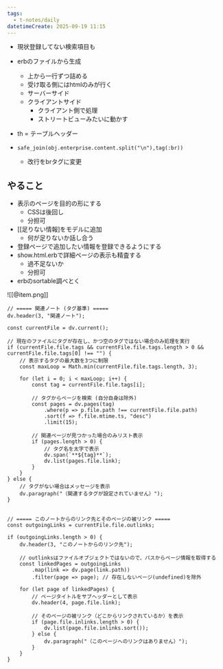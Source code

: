```yaml
---
tags:
  - t-notes/daily
datetimeCreate: 2025-09-19 11:15
---
```

- 現状登録してない検索項目も

- erbのファイルから生成
	- 上から一行ずつ詰める
	- 受け取る側にはhtmlのみが行く
	- サーバーサイド
	- クライアントサイド
		- クライアント側で処理
		- ストリートビューみたいに動かす
- th = テーブルヘッダー
- `safe_join(obj.enterprise.content.split("\n"),tag(:br))`
	- 改行をbrタグに変更

## やること

- 表示のページを目的の形にする
	- CSSは後回し
	- 分担可
- [[足りない情報]をモデルに追加
	- 何が足りないか話し合う
- 登録ページで追加したい情報を登録できるようにする
- show.html.erbで詳細ページの表示も精査する
	- 過不足ないか
	- 分担可
- erbのsortable調べとく

![[@item.png]]




```dataviewjs
// ===== 関連ノート (タグ基準) =====
dv.header(3, "関連ノート");

const currentFile = dv.current();

// 現在のファイルにタグが存在し、かつ空のタグではない場合のみ処理を実行
if (currentFile.file.tags && currentFile.file.tags.length > 0 && currentFile.file.tags[0] !== "") {
    // 表示するタグの最大数を3つに制限
    const maxLoop = Math.min(currentFile.file.tags.length, 3);

    for (let i = 0; i < maxLoop; i++) {
        const tag = currentFile.file.tags[i];
        
        // タグからページを検索 (自分自身は除外)
        const pages = dv.pages(tag)
            .where(p => p.file.path !== currentFile.file.path) 
            .sort(f => f.file.mtime.ts, "desc")
            .limit(15);
        
        // 関連ページが見つかった場合のみリスト表示
        if (pages.length > 0) {
            // タグ名を太字で表示
            dv.span(`**${tag}**`); 
            dv.list(pages.file.link);
        }
    }
} else {
    // タグがない場合はメッセージを表示
    dv.paragraph("（関連するタグが設定されていません）");
}


// ===== このノートからのリンク先とそのページの被リンク =====
const outgoingLinks = currentFile.file.outlinks;

if (outgoingLinks.length > 0) {
    dv.header(3, "このノートからのリンク先");
    
    // outlinksはファイルオブジェクトではないので、パスからページ情報を取得する
    const linkedPages = outgoingLinks
        .map(link => dv.page(link.path))
        .filter(page => page); // 存在しないページ(undefined)を除外

    for (let page of linkedPages) {
        // ページタイトルをサブヘッダーとして表示
        dv.header(4, page.file.link);
        
        // そのページの被リンク（どこからリンクされているか）を表示
        if (page.file.inlinks.length > 0) {
            dv.list(page.file.inlinks.sort());
        } else {
            dv.paragraph("（このページへのリンクはありません）");
        }
    }
}
```